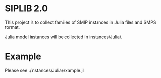 # SIPLIB 2.0 #

This project is to collect families of SMIP instances in Julia files and SMPS format.

Julia model instances will be collected in instances/Julia/.

# Example

Please see ./instances/Julia/example.jl
